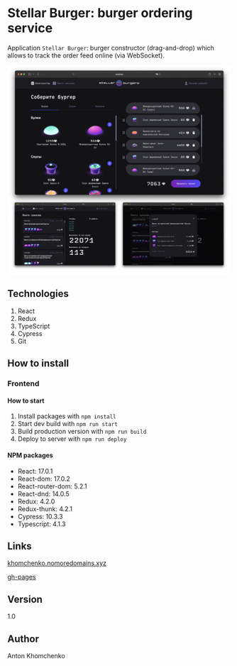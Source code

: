 # **Stellar Burger: burger ordering service**
Application `Stellar Burger`: burger constructor (drag-and-drop) which allows to track the order feed online (via WebSocket).

![Stellar Burger](https://github.com/khomch/react-burger/blob/main/readme/react-burger-index.png?raw=true)

## Technologies
1. React
2. Redux
3. TypeScript
4. Cypress
5. Git


## How to install

### Frontend

#### How to start
1. Install packages with `npm install`
2. Start dev build with `npm run start`
3. Build production version with `npm run build`
4. Deploy to server with `npm run deploy`

#### NPM packages
* React: 17.0.1
* React-dom: 17.0.2
* React-router-dom: 5.2.1
* React-dnd: 14.0.5
* Redux: 4.2.0
* Redux-thunk: 4.2.1
* Cypress: 10.3.3
* Typescript: 4.1.3

## Links
[khomchenko.nomoredomains.xyz](https://khomchenko.nomoredomains.xyz) 

[gh-pages](https://vskipel.github.io/react-burger/#/)

## Version
1.0

## Author
Anton Khomchenko

